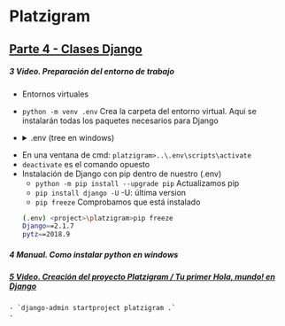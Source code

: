 # Platzigram

## [Parte 4 - Clases Django](https://platzi.com/clases/django/) 

##### 3 Video. Preparación del entorno de trabajo
- Entornos virtuales 
- `python -m venv .env`  Crea la carpeta del entorno virtual. Aqui se instalarán todas los paquetes necesarios para Django
- <details>
	<summary>.env (tree en windows)</summary>
    <p>
    
    ```
    D:.
    ├───Include
    ├───Lib
    │   ├───site-packages
    │   │   ├───pip
    │   │   │   ├───_internal
    │   │   │   │   ├───commands
    │   │   │   │   │   └───__pycache__
    │   │   │   │   ├───models
    │   │   │   │   │   └───__pycache__
    │   │   │   │   ├───operations
    │   │   │   │   │   └───__pycache__
    │   │   │   │   ├───req
    │   │   │   │   │   └───__pycache__
    │   │   │   │   ├───utils
    │   │   │   │   │   └───__pycache__
    │   │   │   │   ├───vcs
    │   │   │   │   │   └───__pycache__
    │   │   │   │   └───__pycache__
    │   │   │   ├───_vendor
    │   │   │   │   ├───cachecontrol
    │   │   │   │   │   ├───caches
    │   │   │   │   │   │   └───__pycache__
    │   │   │   │   │   └───__pycache__
    │   │   │   │   ├───certifi
    │   │   │   │   │   └───__pycache__
    │   │   │   │   ├───chardet
    │   │   │   │   │   ├───cli
    │   │   │   │   │   │   └───__pycache__
    │   │   │   │   │   └───__pycache__
    │   │   │   │   ├───colorama
    │   │   │   │   │   └───__pycache__
    │   │   │   │   ├───distlib
    │   │   │   │   │   ├───_backport
    │   │   │   │   │   │   └───__pycache__
    │   │   │   │   │   └───__pycache__
    │   │   │   │   ├───html5lib
    │   │   │   │   │   ├───filters
    │   │   │   │   │   │   └───__pycache__
    │   │   │   │   │   ├───treeadapters
    │   │   │   │   │   │   └───__pycache__
    │   │   │   │   │   ├───treebuilders
    │   │   │   │   │   │   └───__pycache__
    │   │   │   │   │   ├───treewalkers
    │   │   │   │   │   │   └───__pycache__
    │   │   │   │   │   ├───_trie
    │   │   │   │   │   │   └───__pycache__
    │   │   │   │   │   └───__pycache__
    │   │   │   │   ├───idna
    │   │   │   │   │   └───__pycache__
    │   │   │   │   ├───lockfile
    │   │   │   │   │   └───__pycache__
    │   │   │   │   ├───msgpack
    │   │   │   │   │   └───__pycache__
    │   │   │   │   ├───packaging
    │   │   │   │   │   └───__pycache__
    │   │   │   │   ├───pkg_resources
    │   │   │   │   │   └───__pycache__
    │   │   │   │   ├───progress
    │   │   │   │   │   └───__pycache__
    │   │   │   │   ├───pytoml
    │   │   │   │   │   └───__pycache__
    │   │   │   │   ├───requests
    │   │   │   │   │   └───__pycache__
    │   │   │   │   ├───urllib3
    │   │   │   │   │   ├───contrib
    │   │   │   │   │   │   ├───_securetransport
    │   │   │   │   │   │   │   └───__pycache__
    │   │   │   │   │   │   └───__pycache__
    │   │   │   │   │   ├───packages
    │   │   │   │   │   │   ├───backports
    │   │   │   │   │   │   │   └───__pycache__
    │   │   │   │   │   │   ├───ssl_match_hostname
    │   │   │   │   │   │   │   └───__pycache__
    │   │   │   │   │   │   └───__pycache__
    │   │   │   │   │   ├───util
    │   │   │   │   │   │   └───__pycache__
    │   │   │   │   │   └───__pycache__
    │   │   │   │   ├───webencodings
    │   │   │   │   │   └───__pycache__
    │   │   │   │   └───__pycache__
    │   │   │   └───__pycache__
    │   │   ├───pip-10.0.1.dist-info
    │   │   ├───pkg_resources
    │   │   │   ├───extern
    │   │   │   │   └───__pycache__
    │   │   │   ├───_vendor
    │   │   │   │   ├───packaging
    │   │   │   │   │   └───__pycache__
    │   │   │   │   └───__pycache__
    │   │   │   └───__pycache__
    │   │   ├───setuptools
    │   │   │   ├───command
    │   │   │   │   └───__pycache__
    │   │   │   ├───extern
    │   │   │   │   └───__pycache__
    │   │   │   ├───_vendor
    │   │   │   │   ├───packaging
    │   │   │   │   │   └───__pycache__
    │   │   │   │   └───__pycache__
    │   │   │   └───__pycache__
    │   │   ├───setuptools-39.0.1.dist-info
    │   │   └───__pycache__
    │   └───tcl8.6
    └───Scripts    
    ```
    
    </p>
</details>

- En una ventana de cmd: `platzigram>..\.env\scripts\activate`
- `deactivate` es el comando opuesto
- Instalación de Django con pip dentro de nuestro (.env)
	- `python -m pip install --upgrade pip` Actualizamos pip
	- `pip install django -U` -U: última version
	- `pip freeze` Comprobamos que está instalado
	```sh
    (.env) <project>\platzigram>pip freeze
    Django==2.1.7
    pytz==2018.9
    ``` 
    
##### 4 Manual. Como instalar python en windows
##### [5 Video. Creación del proyecto Platzigram / Tu primer Hola, mundo! en Django](https://platzi.com/clases/1318-django/12402-creacion-del-proyecto-platzigram-tu-primer-hola-mu/)
	- `django-admin startproject platzigram .`
    -
    


    